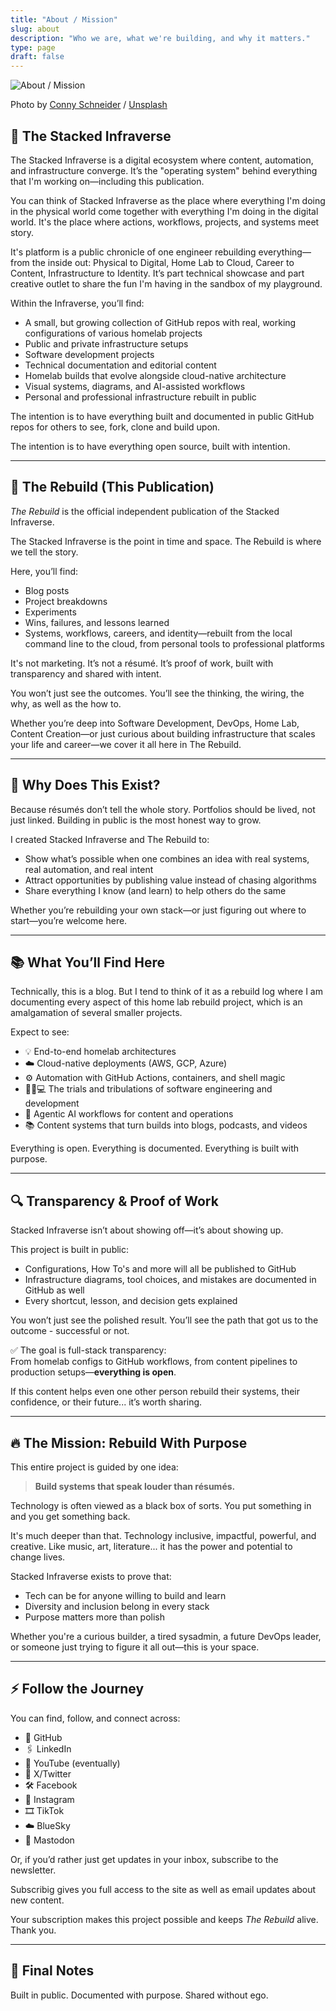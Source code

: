 ```yaml
---
title: "About / Mission"
slug: about
description: "Who we are, what we're building, and why it matters."
type: page
draft: false
---
```


![About / Mission](https://images.unsplash.com/photo-1644088379091-d574269d422f?crop=entropy&cs=tinysrgb&fit=max&fm=jpg&ixid=M3wxMTc3M3wwfDF8c2VhcmNofDd8fG5ldHdvcmslMjBjb25uZWN0aW9ufGVufDB8fHx8MTc0NTA4MDY5OXww&ixlib=rb-4.0.3&q=80&w=1200)

Photo by [Conny Schneider](https://unsplash.com/@choys_?utm_source=ghost&utm_medium=referral&utm_campaign=api-credit) / [Unsplash](https://unsplash.com/?utm_source=ghost&utm_medium=referral&utm_campaign=api-credit)

## 🌌 The Stacked Infraverse

The Stacked Infraverse is a digital ecosystem where content, automation, and infrastructure converge. It’s the "operating system" behind everything that I'm working on—including this publication.

You can think of Stacked Infraverse as the place where everything I'm doing in the physical world come together with everything I'm doing in the digital world. It's the place where actions, workflows, projects, and systems meet story.

It's platform is a public chronicle of one engineer rebuilding everything—from the inside out: Physical to Digital, Home Lab to Cloud, Career to Content, Infrastructure to Identity. It’s part technical showcase and part creative outlet to share the fun I'm having in the sandbox of my playground.

Within the Infraverse, you’ll find:

-   A small, but growing collection of GitHub repos with real, working configurations of various homelab projects
-   Public and private infrastructure setups
-   Software development projects
-   Technical documentation and editorial content
-   Homelab builds that evolve alongside cloud-native architecture
-   Visual systems, diagrams, and AI-assisted workflows
-   Personal and professional infrastructure rebuilt in public

The intention is to have everything built and documented in public GitHub repos for others to see, fork, clone and build upon.

The intention is to have everything open source, built with intention.

___

## 📖 The Rebuild (This Publication)

_The Rebuild_ is the official independent publication of the Stacked Infraverse.

The Stacked Infraverse is the point in time and space. The Rebuild is where we tell the story.

Here, you’ll find:

-   Blog posts
-   Project breakdowns
-   Experiments
-   Wins, failures, and lessons learned
-   Systems, workflows, careers, and identity—rebuilt from the local command line to the cloud, from personal tools to professional platforms

It's not marketing. It’s not a résumé. It’s proof of work, built with transparency and shared with intent.

You won’t just see the outcomes. You’ll see the thinking, the wiring, the why, as well as the how to.

Whether you’re deep into Software Development, DevOps, Home Lab, Content Creation—or just curious about building infrastructure that scales your life and career—we cover it all here in The Rebuild.

___

## 🔎 Why Does This Exist?

Because résumés don’t tell the whole story. Portfolios should be lived, not just linked. Building in public is the most honest way to grow.

I created Stacked Infraverse and The Rebuild to:

-   Show what’s possible when one combines an idea with real systems, real automation, and real intent
-   Attract opportunities by publishing value instead of chasing algorithms
-   Share everything I know (and learn) to help others do the same

Whether you’re rebuilding your own stack—or just figuring out where to start—you’re welcome here.

___

## 📚 What You’ll Find Here

Technically, this is a blog. But I tend to think of it as a rebuild log where I am documenting every aspect of this home lab rebuild project, which is an amalgamation of several smaller projects.

Expect to see:

-   💡 End-to-end homelab architectures
-   ☁️ Cloud-native deployments (AWS, GCP, Azure)
-   ⚙️ Automation with GitHub Actions, containers, and shell magic
-   👨🏻💻 The trials and tribulations of software engineering and development
-   🧠 Agentic AI workflows for content and operations
-   📚 Content systems that turn builds into blogs, podcasts, and videos

Everything is open. Everything is documented. Everything is built with purpose.

___

## 🔍 Transparency & Proof of Work

Stacked Infraverse isn’t about showing off—it’s about showing up.

This project is built in public:

-   Configurations, How To's and more will all be published to GitHub
-   Infrastructure diagrams, tool choices, and mistakes are documented in GitHub as well
-   Every shortcut, lesson, and decision gets explained

You won’t just see the polished result. You’ll see the path that got us to the outcome - successful or not.

✅ The goal is full-stack transparency:  
From homelab configs to GitHub workflows, from content pipelines to production setups—**everything is open**.

If this content helps even one other person rebuild their systems, their confidence, or their future... it’s worth sharing.

___

## 🔥 The Mission: Rebuild With Purpose

This entire project is guided by one idea:

> **Build systems that speak louder than résumés.**

Technology is often viewed as a black box of sorts. You put something in and you get something back.

It's much deeper than that. Technology inclusive, impactful, powerful, and creative. Like music, art, literature... it has the power and potential to change lives.

Stacked Infraverse exists to prove that:

-   Tech can be for anyone willing to build and learn
-   Diversity and inclusion belong in every stack
-   Purpose matters more than polish

Whether you're a curious builder, a tired sysadmin, a future DevOps leader, or someone just trying to figure it all out—this is your space.

___

## ⚡ Follow the Journey

You can find, follow, and connect across:

-   🐙 GitHub
-   🖇️ LinkedIn
-   🎥 YouTube (eventually)
-   💬 X/Twitter
-   🛠️ Facebook
-   📸 Instagram
-   🎞 TikTok
-   ☁️ BlueSky
-   🐘 Mastodon

Or, if you’d rather just get updates in your inbox, subscribe to the newsletter.

Subscribig gives you full access to the site as well as email updates about new content.

Your subscription makes this project possible and keeps _The Rebuild_ alive. Thank you.

___

## 🚀 Final Notes

Built in public. Documented with purpose. Shared without ego.
